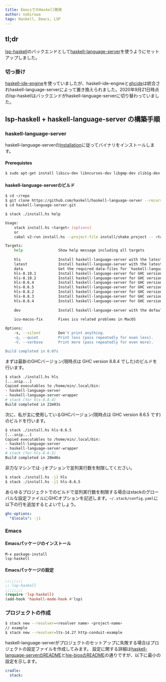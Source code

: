 ```yaml
---
title: EmacsでのHaskell開発
author: nobiruwa
tags: Haskell, Emacs, LSP
---
```


## tl;dr

[lsp-haskell](https://github.com/emacs-lsp/lsp-haskell)のバックエンドとして[haskell-language-server](https://github.com/haskell/haskell-language-server)を使うようにセットアップしました。

### 切っ掛け

[haskell-ide-engine](https://github.com/haskell/haskell-ide-engine)を使っていましたが、haskell-ide-engineと[ghcide](https://github.com/haskell/ghcide/)は統合されhaskell-language-serverによって置き換えられました。2020年9月21日時点のlsp-haskellはバックエンドがhaskell-language-serverに切り替わっていました。

## lsp-haskell + haskell-language-server の構築手順

### haskell-language-server

haskell-language-serverの[Installation](https://github.com/haskell/haskell-language-server#installation)に従ってバイナリをインストールします。

#### Prerequistes

```bash
$ sudo apt-get install libicu-dev libncurses-dev libgmp-dev zlib1g-dev
```

#### haskell-language-serverのビルド

```bash
$ cd ~/repo
$ git clone https://github.com/haskell/haskell-language-server --recurse-submodules haskell-language-server.git
$ cd haskell-language-server.git
```

```bash
$ stack ./install.hs help

Usage:
    stack install.hs <target> [options]
    or
    cabal v2-run install.hs --project-file install/shake.project -- <target> [options]

Targets:
    help                Show help message including all targets
                        
    hls                 Install haskell-language-server with the latest available GHC and the data files
    latest              Install haskell-language-server with the latest available GHC
    data                Get the required data-files for `haskell-language-server` (Hoogle DB)
    hls-8.10.1          Install haskell-language-server for GHC version 8.10.1
    hls-8.10.2          Install haskell-language-server for GHC version 8.10.2
    hls-8.6.4           Install haskell-language-server for GHC version 8.6.4
    hls-8.6.5           Install haskell-language-server for GHC version 8.6.5
    hls-8.8.2           Install haskell-language-server for GHC version 8.8.2
    hls-8.8.3           Install haskell-language-server for GHC version 8.8.3
    hls-8.8.4           Install haskell-language-server for GHC version 8.8.4
                        
    dev                 Install haskell-language-server with the default stack.yaml
                        
    icu-macos-fix       Fixes icu related problems in MacOS

Options:
    -s, --silent        Don't print anything.
    -q, --quiet         Print less (pass repeatedly for even less).
    -V, --verbose       Print more (pass repeatedly for even more).

Build completed in 0.07s
```

まずは最新のGHCバージョン(現時点は GHC version 8.8.4 でした)のビルドを行います。

```bash
$ stack ./install.hs hls
[...snip...]
Copied executables to /home/ein/.local/bin:
- haskell-language-server
- haskell-language-server-wrapper
# stack (for hls-8.8.4)
Build completed in 22m03s
```

次に、私が主に使用しているGHCバージョン(現時点は GHC version 8.6.5 です)のビルドを行います。

```bash
$ stack ./install.hs hls-8.6.5
[...snip...]
Copied executables to /home/ein/.local/bin:
- haskell-language-server
- haskell-language-server-wrapper
# stack (for hls-8.6.5)
Build completed in 20m46s
```

非力なマシンでは`-j`オプションで並列実行数を制限してください。

```bash
$ stack ./install.hs -j1 hls
$ stack ./install.hs -j1 hls-8.6.5
```

あらゆるプロジェクトでのビルドで並列実行数を制限する場合はstackのグローバルな設定ファイルにGHCオプションを記述します。`~/.stack/config.yaml`に以下の行を追加するとよいでしょう。

```yaml
ghc-options:
  "$locals": -j1
```
### Emacs

#### Emacsパッケージのインストール

```emacs
M-x package-install
lsp-haskell
```

#### Emacsパッケージの設定

```lisp
;;;;;;;;
;; lsp-haskell
;;;;;;;;
(require 'lsp-haskell)
(add-hook 'haskell-mode-hook #'lsp)
```

### プロジェクトの作成

```bash
$ stack new --resolver=<resolver name> <project-name>
// example
$ stack new --resolver=lts-14.27 http-conduit-example
```

haskell-language-serverがプロジェクトのセットアップに失敗する場合はプロジェクトの設定ファイルを作成してみます。
設定に関する詳細は[haskell-language-serverのREADME](https://github.com/haskell/haskell-language-server#project-configuration)と[hie-biosのREADME](https://github.com/mpickering/hie-bios/blob/master/README.md#stack)の通りですが、以下に最小の設定を示します。

```yaml
cradle:
  stack:
```
